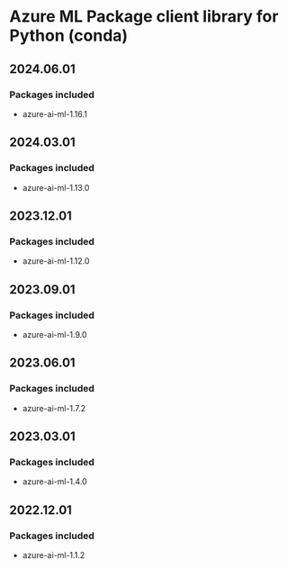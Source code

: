 # Azure ML Package client library for Python (conda)

## 2024.06.01

### Packages included

- azure-ai-ml-1.16.1

## 2024.03.01

### Packages included

- azure-ai-ml-1.13.0

## 2023.12.01

### Packages included

- azure-ai-ml-1.12.0

## 2023.09.01

### Packages included

- azure-ai-ml-1.9.0

## 2023.06.01

### Packages included

- azure-ai-ml-1.7.2

## 2023.03.01

### Packages included

- azure-ai-ml-1.4.0

## 2022.12.01

### Packages included

- azure-ai-ml-1.1.2
